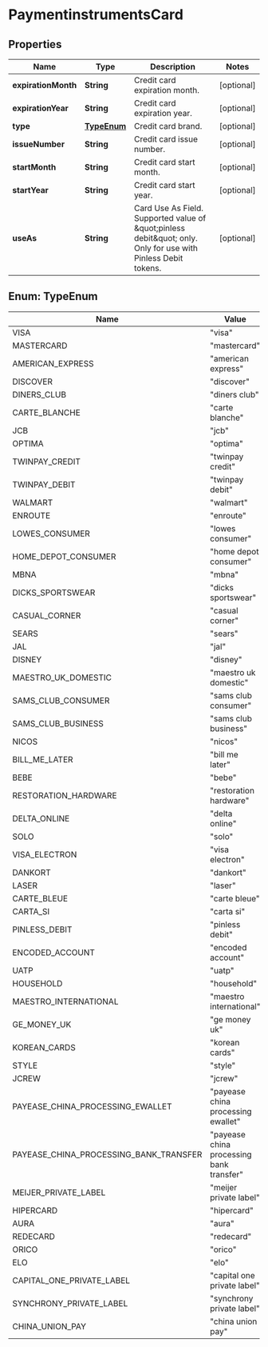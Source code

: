 
# PaymentinstrumentsCard

## Properties
Name | Type | Description | Notes
------------ | ------------- | ------------- | -------------
**expirationMonth** | **String** | Credit card expiration month. |  [optional]
**expirationYear** | **String** | Credit card expiration year. |  [optional]
**type** | [**TypeEnum**](#TypeEnum) | Credit card brand. |  [optional]
**issueNumber** | **String** | Credit card issue number. |  [optional]
**startMonth** | **String** | Credit card start month. |  [optional]
**startYear** | **String** | Credit card start year. |  [optional]
**useAs** | **String** | Card Use As Field. Supported value of \&quot;pinless debit\&quot; only. Only for use with Pinless Debit tokens. |  [optional]


<a name="TypeEnum"></a>
## Enum: TypeEnum
Name | Value
---- | -----
VISA | &quot;visa&quot;
MASTERCARD | &quot;mastercard&quot;
AMERICAN_EXPRESS | &quot;american express&quot;
DISCOVER | &quot;discover&quot;
DINERS_CLUB | &quot;diners club&quot;
CARTE_BLANCHE | &quot;carte blanche&quot;
JCB | &quot;jcb&quot;
OPTIMA | &quot;optima&quot;
TWINPAY_CREDIT | &quot;twinpay credit&quot;
TWINPAY_DEBIT | &quot;twinpay debit&quot;
WALMART | &quot;walmart&quot;
ENROUTE | &quot;enroute&quot;
LOWES_CONSUMER | &quot;lowes consumer&quot;
HOME_DEPOT_CONSUMER | &quot;home depot consumer&quot;
MBNA | &quot;mbna&quot;
DICKS_SPORTSWEAR | &quot;dicks sportswear&quot;
CASUAL_CORNER | &quot;casual corner&quot;
SEARS | &quot;sears&quot;
JAL | &quot;jal&quot;
DISNEY | &quot;disney&quot;
MAESTRO_UK_DOMESTIC | &quot;maestro uk domestic&quot;
SAMS_CLUB_CONSUMER | &quot;sams club consumer&quot;
SAMS_CLUB_BUSINESS | &quot;sams club business&quot;
NICOS | &quot;nicos&quot;
BILL_ME_LATER | &quot;bill me later&quot;
BEBE | &quot;bebe&quot;
RESTORATION_HARDWARE | &quot;restoration hardware&quot;
DELTA_ONLINE | &quot;delta online&quot;
SOLO | &quot;solo&quot;
VISA_ELECTRON | &quot;visa electron&quot;
DANKORT | &quot;dankort&quot;
LASER | &quot;laser&quot;
CARTE_BLEUE | &quot;carte bleue&quot;
CARTA_SI | &quot;carta si&quot;
PINLESS_DEBIT | &quot;pinless debit&quot;
ENCODED_ACCOUNT | &quot;encoded account&quot;
UATP | &quot;uatp&quot;
HOUSEHOLD | &quot;household&quot;
MAESTRO_INTERNATIONAL | &quot;maestro international&quot;
GE_MONEY_UK | &quot;ge money uk&quot;
KOREAN_CARDS | &quot;korean cards&quot;
STYLE | &quot;style&quot;
JCREW | &quot;jcrew&quot;
PAYEASE_CHINA_PROCESSING_EWALLET | &quot;payease china processing ewallet&quot;
PAYEASE_CHINA_PROCESSING_BANK_TRANSFER | &quot;payease china processing bank transfer&quot;
MEIJER_PRIVATE_LABEL | &quot;meijer private label&quot;
HIPERCARD | &quot;hipercard&quot;
AURA | &quot;aura&quot;
REDECARD | &quot;redecard&quot;
ORICO | &quot;orico&quot;
ELO | &quot;elo&quot;
CAPITAL_ONE_PRIVATE_LABEL | &quot;capital one private label&quot;
SYNCHRONY_PRIVATE_LABEL | &quot;synchrony private label&quot;
CHINA_UNION_PAY | &quot;china union pay&quot;



